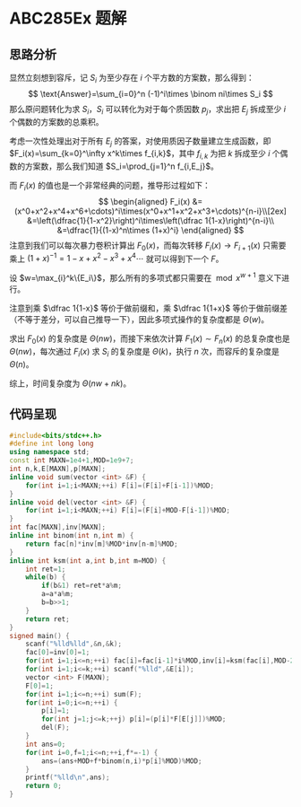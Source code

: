 # ABC285Ex 题解



## 思路分析

显然立刻想到容斥，记 $S_i$ 为至少存在 $i$ 个平方数的方案数，那么得到：
$$
\text{Answer}=\sum_{i=0}^n (-1)^i\times \binom ni\times S_i
$$
那么原问题转化为求 $S_i$，$S_i$ 可以转化为对于每个质因数 $p_j$，求出把 $E_j$ 拆成至少 $i$ 个偶数的方案数的总乘积。

考虑一次性处理出对于所有 $E_j$ 的答案，对使用质因子数量建立生成函数，即 $F_i(x)=\sum_{k=0}^\infty x^k\times f_{i,k}$，其中 $f_{i,k}$ 为把 $k$ 拆成至少 $i$ 个偶数的方案数，那么我们知道 $S_i=\prod_{j=1}^n f_{i,E_j}$。

而 $F_i(x)$ 的值也是一个非常经典的问题，推导形过程如下：
$$
\begin{aligned}
F_i(x)
&=(x^0+x^2+x^4+x^6+\cdots)^i\times(x^0+x^1+x^2+x^3+\cdots)^{n-i}\\[2ex]
&=\left(\dfrac{1}{1-x^2}\right)^i\times\left(\dfrac 1{1-x}\right)^{n-i}\\
&=\dfrac{1}{(1-x)^n\times (1+x)^i}
\end{aligned}
$$
注意到我们可以每次暴力卷积计算出 $F_0(x)$，而每次转移 $F_{i}(x)\to F_{i+1}(x)$ 只需要乘上 $(1+x)^{-1}=1-x+x^2-x^3+x^4\cdots$ 就可以得到下一个 $F$。

设 $w=\max_{i}^k\{E_i\}$，那么所有的多项式都只需要在 $\bmod x^{w+1}$ 意义下进行。

注意到乘 $\dfrac 1{1-x}$ 等价于做前缀和，乘 $\dfrac 1{1+x}$ 等价于做前缀差（不等于差分，可以自己推导一下），因此多项式操作的复杂度都是 $\Theta(w)$。

求出 $F_0(x)$ 的复杂度是 $\Theta(nw)$，而接下来依次计算 $F_1(x)\sim F_n(x)$ 的总复杂度也是 $\Theta(nw)$，每次通过 $F_i(x)$ 求 $S_i$ 的复杂度是 $\Theta(k)$，执行 $n$ 次，而容斥的复杂度是 $\Theta(n)$。

综上，时间复杂度为 $\Theta(nw+nk)$。

## 代码呈现

```cpp
#include<bits/stdc++.h>
#define int long long
using namespace std;
const int MAXN=1e4+1,MOD=1e9+7;
int n,k,E[MAXN],p[MAXN];
inline void sum(vector <int> &F) {
	for(int i=1;i<MAXN;++i) F[i]=(F[i]+F[i-1])%MOD;
}
inline void del(vector <int> &F) {
	for(int i=1;i<MAXN;++i) F[i]=(F[i]+MOD-F[i-1])%MOD;
}
int fac[MAXN],inv[MAXN];
inline int binom(int n,int m) {
	return fac[n]*inv[m]%MOD*inv[n-m]%MOD;
}
inline int ksm(int a,int b,int m=MOD) {
	int ret=1;
	while(b) {
		if(b&1) ret=ret*a%m;
		a=a*a%m;
		b=b>>1;
	}
	return ret;
}
signed main() {
	scanf("%lld%lld",&n,&k);
	fac[0]=inv[0]=1;
	for(int i=1;i<=n;++i) fac[i]=fac[i-1]*i%MOD,inv[i]=ksm(fac[i],MOD-2);
	for(int i=1;i<=k;++i) scanf("%lld",&E[i]);
	vector <int> F(MAXN);
	F[0]=1;
	for(int i=1;i<=n;++i) sum(F);
	for(int i=0;i<=n;++i) {
		p[i]=1;
		for(int j=1;j<=k;++j) p[i]=(p[i]*F[E[j]])%MOD;
		del(F);
	}
	int ans=0;
	for(int i=0,f=1;i<=n;++i,f*=-1) {
		ans=(ans+MOD+f*binom(n,i)*p[i]%MOD)%MOD;
	}
	printf("%lld\n",ans);
	return 0;
}
```